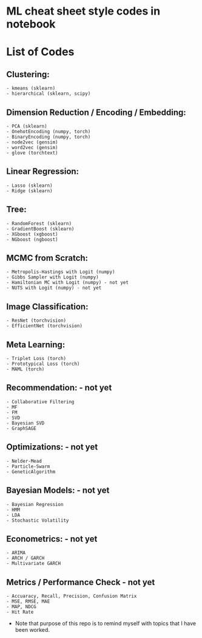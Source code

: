 # ML cheat sheet style codes in notebook

# List of Codes 

## Clustering:
    - kmeans (sklearn)
    - hierarchical (sklearn, scipy)

## Dimension Reduction / Encoding / Embedding:
    - PCA (sklearn)
    - OnehotEncoding (numpy, torch)
    - BinaryEncoding (numpy, torch)
    - node2vec (gensim)
    - word2vec (gensim)
    - glove (torchtext)

## Linear Regression:
    - Lasso (sklearn)
    - Ridge (sklearn)

## Tree:
    - RandomForest (sklearn)
    - GradientBoost (sklearn)
    - XGboost (xgboost)
    - NGboost (ngboost)

## MCMC from Scratch:
    - Metropolis-Hastings with Logit (numpy)
    - Gibbs Sampler with Logit (numpy)
    - Hamiltonian MC with Logit (numpy) - not yet
    - NUTS with Logit (numpy) - not yet

## Image Classification:
    - ResNet (torchvision)
    - EfficientNet (torchvision)

## Meta Learning:
    - Triplet Loss (torch)
    - Prototypical Loss (torch)
    - MAML (torch)

## Recommendation: - not yet
    - Collaborative Filtering
    - MF
    - FM
    - SVD
    - Bayesian SVD
    - GraphSAGE

## Optimizations: - not yet
    - Nelder-Mead
    - Particle-Swarm
    - GeneticAlgorithm

## Bayesian Models: - not yet
    - Bayesian Regression
    - HMM
    - LDA
    - Stochastic Volatility

## Econometrics: - not yet
    - ARIMA
    - ARCH / GARCH
    - Multivariate GARCH

## Metrics / Performance Check - not yet
    - Accuaracy, Recall, Precision, Confusion Matrix
    - MSE, RMSE, MAE
    - MAP, NDCG
    - Hit Rate


* Note that purpose of this repo is to remind myself with topics that I have been worked. 